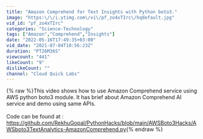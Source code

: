 ```yaml
---
title: "Amazon Comprehend for Text Insights with Python boto3."
image: "https:\/\/i.ytimg.com\/vi\/pf_zo4xTIrc\/hqdefault.jpg"
vid_id: "pf_zo4xTIrc"
categories: "Science-Technology"
tags: ["Amazon","Comprehend","Insights"]
date: "2022-05-16T17:49:35+03:00"
vid_date: "2021-07-04T10:56:23Z"
duration: "PT26M36S"
viewcount: "441"
likeCount: "9"
dislikeCount: ""
channel: "Cloud Quick Labs"
---
```

{% raw %}This video shows how to use Amazon Comprehend service using AWS python boto3 module. It has brief about Amazon Comprehend AI service and demo using same APIs.<br /><br />Code can be found at : <a rel="nofollow" target="blank" href="https://github.com/RekhuGopal/PythonHacks/blob/main/AWSBoto3Hacks/AWSboto3TextAnalytics-AmazonComprehend.py">https://github.com/RekhuGopal/PythonHacks/blob/main/AWSBoto3Hacks/AWSboto3TextAnalytics-AmazonComprehend.py</a>{% endraw %}
